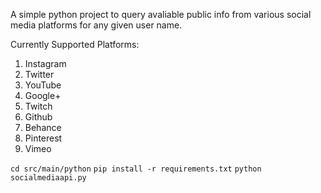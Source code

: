 A simple python project to query avaliable public info from various social media platforms for any given user name.

Currently Supported Platforms:

1. Instagram
2. Twitter
3. YouTube
4. Google+
5. Twitch
6. Github
7. Behance
8. Pinterest
9. Vimeo

```cd src/main/python```
```pip install -r requirements.txt```
```python socialmediaapi.py```